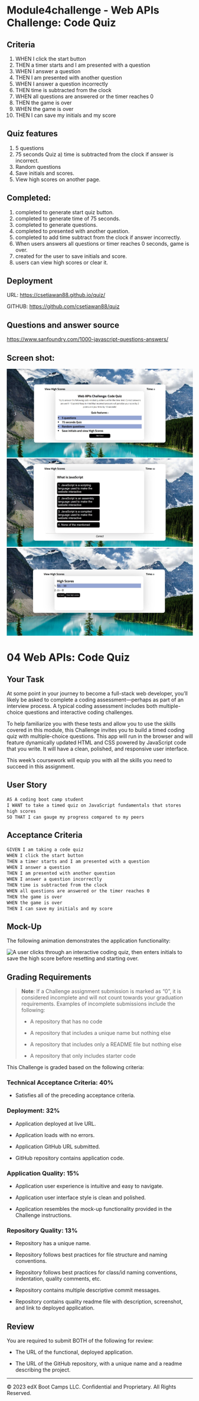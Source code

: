# Module4challenge - Web APIs Challenge: Code Quiz

## Criteria
1) WHEN I click the start button
2) THEN a timer starts and I am presented with a question
3) WHEN I answer a question
4) THEN I am presented with another question
5) WHEN I answer a question incorrectly
6) THEN time is subtracted from the clock
7) WHEN all questions are answered or the timer reaches 0
8) THEN the game is over
9) WHEN the game is over
10) THEN I can save my initials and my score

## Quiz features
1) 5 questions
2) 75 seconds Quiz
    a) time is subtracted from the clock if answer is incorrect.
3) Random questions
4) Save initials and scores.
5) View high scores on another page.

## Completed:
1) completed to generate start quiz button.
2) completed to generate time of 75 seconds.
3) completed to generate questions.
4) completed to presented with another question.
5) completed to add time subtract from the clock if answer incorrectly.
6) When users answers all questions or timer reaches 0 seconds, game is over.
7) created for the user to save initials and score. 
8) users can view high scores or clear it.

## Deployment
  URL: https://csetiawan88.github.io/quiz/

  GITHUB: https://github.com/csetiawan88/quiz

## Questions and answer source
https://www.sanfoundry.com/1000-javascript-questions-answers/

## Screen shot:
![Web APIs Challenge: Code Quiz - Screen Shot1](./assets/img/screenshot1.jpg)
![Web APIs Challenge: Code Quiz - Screen Shot2](./assets/img/screenshot2.jpg)
![Web APIs Challenge: Code Quiz - Screen Shot3](./assets/img/screenshot3.jpg)



# 04 Web APIs: Code Quiz

## Your Task

At some point in your journey to become a full-stack web developer, you’ll likely be asked to complete a coding assessment&mdash;perhaps as part of an interview process. A typical coding assessment includes both multiple-choice questions and interactive coding challenges. 

To help familiarize you with these tests and allow you to use the skills covered in this module, this Challenge invites you to build a timed coding quiz with multiple-choice questions. This app will run in the browser and will feature dynamically updated HTML and CSS powered by JavaScript code that you write. It will have a clean, polished, and responsive user interface. 

This week’s coursework will equip you with all the skills you need to succeed in this assignment.

## User Story

```
AS A coding boot camp student
I WANT to take a timed quiz on JavaScript fundamentals that stores high scores
SO THAT I can gauge my progress compared to my peers
```

## Acceptance Criteria

```
GIVEN I am taking a code quiz
WHEN I click the start button
THEN a timer starts and I am presented with a question
WHEN I answer a question
THEN I am presented with another question
WHEN I answer a question incorrectly
THEN time is subtracted from the clock
WHEN all questions are answered or the timer reaches 0
THEN the game is over
WHEN the game is over
THEN I can save my initials and my score
```

## Mock-Up

The following animation demonstrates the application functionality:

![A user clicks through an interactive coding quiz, then enters initials to save the high score before resetting and starting over.](./Assets/04-web-apis-homework-demo.gif)

## Grading Requirements

> **Note**: If a Challenge assignment submission is marked as “0”, it is considered incomplete and will not count towards your graduation requirements. Examples of incomplete submissions include the following:
>
> * A repository that has no code
>
> * A repository that includes a unique name but nothing else
>
> * A repository that includes only a README file but nothing else
>
> * A repository that only includes starter code

This Challenge is graded based on the following criteria: 

### Technical Acceptance Criteria: 40%

* Satisfies all of the preceding acceptance criteria.

### Deployment: 32%

* Application deployed at live URL.

* Application loads with no errors.

* Application GitHub URL submitted.

* GitHub repository contains application code.

### Application Quality: 15%

* Application user experience is intuitive and easy to navigate.

* Application user interface style is clean and polished.

* Application resembles the mock-up functionality provided in the Challenge instructions.

### Repository Quality: 13%

* Repository has a unique name.

* Repository follows best practices for file structure and naming conventions.

* Repository follows best practices for class/id naming conventions, indentation, quality comments, etc.

* Repository contains multiple descriptive commit messages.

* Repository contains quality readme file with description, screenshot, and link to deployed application.

## Review

You are required to submit BOTH of the following for review:

* The URL of the functional, deployed application.

* The URL of the GitHub repository, with a unique name and a readme describing the project.

---

© 2023 edX Boot Camps LLC. Confidential and Proprietary. All Rights Reserved.
